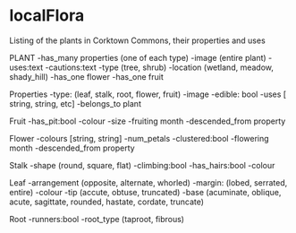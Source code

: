 # localFlora
Listing of the plants in Corktown Commons, their properties and uses


PLANT
-has_many properties (one of each type)
-image (entire plant)
-uses:text
-cautions:text
-type (tree, shrub)
-location (wetland, meadow, shady_hill)
-has_one flower
-has_one fruit

Properties
-type: (leaf, stalk, root, flower, fruit)
-image
-edible: bool
-uses [ string, string, etc]
-belongs_to plant

Fruit
-has_pit:bool
-colour
-size
-fruiting month
-descended_from property

Flower
-colours [string, string]
-num_petals
-clustered:bool
-flowering month
-descended_from property

Stalk
-shape (round, square, flat)
-climbing:bool
-has_hairs:bool
-colour

Leaf
-arrangement (opposite, alternate, whorled)
-margin: (lobed, serrated, entire)
-colour
-tip (accute, obtuse, truncated)
-base (acuminate, oblique, acute, sagittate, rounded, hastate, cordate, truncate)

Root
-runners:bool
-root_type (taproot, fibrous)
